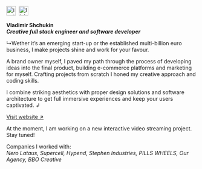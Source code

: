[<img width="25" height="25" src="https://img.icons8.com/3d-plastilina/69/instagram-new--v2.png" alt="instagram-new--v2"/>](https://instagram.com/onenowonelater)&nbsp;&nbsp;[<img width="25" height="25" src="https://img.icons8.com/3d-plastilina/69/linkedin--v1.png" alt="linkedin--v1"/>](https://www.linkedin.com/in/vladimir-shchukin/)

**Vladimir Shchukin**  
_**Creative full stack engineer and software developer**_

↳Wether it’s an emerging start-up or the established multi-billion euro business, I make projects shine and work for your favour.

A brand owner myself, I paved my path through the process of developing ideas into the final product, building e-commerce platforms and marketing for myself.
Crafting projects from scratch I honed my creative approach and coding skills.

I combine striking aesthetics with proper design solutions and software architecture to get full immersive experiences and keep your users captivated. ↲

[Visit website ↗︎](https://madfcat.github.io/)

At the moment, I am working on a new interactive video streaming project. Stay tuned!

Companies I worked with:  
_Nero Lataus, Supercell, Hypend, Stephen Industries, PILLS WHEELS, Our Agency, BBO Creative_

